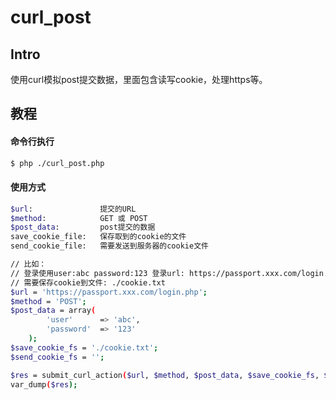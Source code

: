 curl_post
=======

Intro
-----

使用curl模拟post提交数据，里面包含读写cookie，处理https等。


教程
------------

#### 命令行执行

```bash
$ php ./curl_post.php
```

#### 使用方式
```bash
$url:               提交的URL
$method:            GET 或 POST
$post_data:         post提交的数据
save_cookie_file:   保存取到的cookie的文件
send_cookie_file:   需要发送到服务器的cookie文件

// 比如：
// 登录使用user:abc password:123 登录url: https://passport.xxx.com/login.php
// 需要保存cookie到文件: ./cookie.txt
$url = 'https://passport.xxx.com/login.php';
$method = 'POST';
$post_data = array(
        'user'      => 'abc',
        'password'  => '123'
    );
$save_cookie_fs = './cookie.txt';
$send_cookie_fs = '';

$res = submit_curl_action($url, $method, $post_data, $save_cookie_fs, $send_cookie_fs);
var_dump($res);
```

